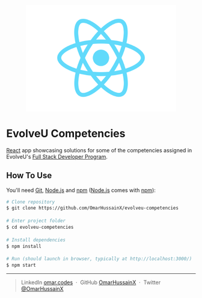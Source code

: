 <p align="center">
<img src="src/logo.svg" alt="EvolveU Projects" width="400" />
<!-- <img src="src/screenshot.gif" alt="EvolveU Projects" /> -->
</p>

# EvolveU Competencies
 [React](https://reactjs.org/) app showcasing solutions for some of the competencies assigned in EvolveU's [Full Stack Developer Program](https://www.evolveu.ca/program).





## How To Use

You'll need [Git](https://git-scm.com), [Node.js](https://nodejs.org/en/download/) and [npm](http://npmjs.com) ([Node.js](https://nodejs.org/en/download/) comes with [npm](http://npmjs.com)):

```bash
# Clone repository
$ git clone https://github.com/OmarHussainX/evolveu-competencies

# Enter project folder
$ cd evolveu-competencies

# Install dependencies
$ npm install

# Run (should launch in browser, typically at http://localhost:3000/)
$ npm start
```


---

> LinkedIn [omar.codes](http://omar.codes/) &nbsp;&middot;&nbsp;
> GitHub [OmarHussainX](https://github.com/OmarHussainX/) &nbsp;&middot;&nbsp;
> Twitter [@OmarHussainX](https://twitter.com/OmarHussainX)